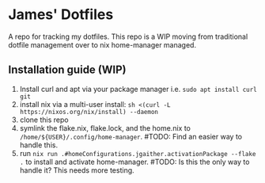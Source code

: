 # James' Dotfiles
A repo for tracking my dotfiles. 
This repo is a WIP moving from traditional dotfile management over to nix home-manager managed.

## Installation guide (WIP)
1. Install curl and apt via your package manager i.e. `sudo apt install curl git`
2. install nix via a multi-user install: `sh <(curl -L https://nixos.org/nix/install) --daemon`
3. clone this repo 
4. symlink the flake.nix, flake.lock, and the home.nix to `/home/${USER}/.config/home-manager`. #TODO: Find an easier way to handle this.
4. run `nix run .#homeConfigurations.jgaither.activationPackage --flake .` to install and activate home-manager. #TODO: Is this the only way to handle it? This needs more testing.

